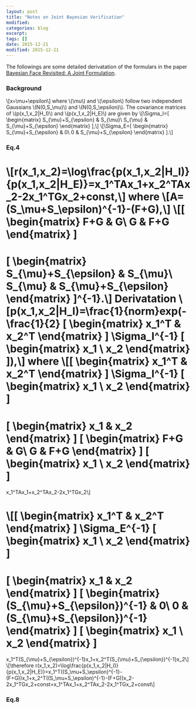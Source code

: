 ```yaml
---
layout: post
title: "Notes on Joint Bayesian Verification"
modified:
categories: blog
excerpt:
tags: []
date: 2015-12-21
modified: 2015-12-21
---
```


The followings are some detailed derivatation of the formulars in the paper 
[Bayesian Face Revisited: A Joint Formulation](https://www.microsoft.com/en-us/research/publication/bayesian-face-revisited-a-joint-formulation/).  

### Background
\\[x=\mu+\epsilon\\]
where \\(\mu\\) and \\(\epsilon\\) follow two independent Gaussians \\(N(0,S_\mu)\\) and \\(N(0,S_\epsilon)\\).
The covariance matrices of \\(p(x_1,x_2|H_I)\\) and \\(p(x_1,x_2|H_E)\\) are given by
\\[\Sigma_I=\[ \begin{matrix} 
  S_{\mu}+S_{\epsilon} & S_{\mu}\\
  S_{\mu} & S_{\mu}+S_{\epsilon} \end{matrix} \],\\]
\\[\Sigma_E=\[ \begin{matrix} 
  S_{\mu}+S_{\epsilon} & 0\\
  0 & S_{\mu}+S_{\epsilon} \end{matrix} \].\\]

### Eq.4  
\\[r(x_1,x_2)=\log\frac{p(x_1,x_2|H_I)}{p(x_1,x_2|H_E)}=x_1^TAx_1+x_2^TAx_2-2x_1^TGx_2+const,\\]
where
\\[A=(S_\mu+S_\epsilon)^{-1}-(F+G),\\]
\\[\[ \begin{matrix} 
  F+G & G\\
  G & F+G 
\end{matrix} \]
=
\[ \begin{matrix} 
  S_{\mu}+S_{\epsilon} & S_{\mu}\\
  S_{\mu} & S_{\mu}+S_{\epsilon} 
\end{matrix} \]^{-1}.\\]
**Derivatation**
\\[p(x_1,x_2|H_I)=\frac{1}{norm}exp(-\frac{1}{2}
\[ \begin{matrix} 
  x_1^T & x_2^T
\end{matrix} \] 
\Sigma_I^{-1}
\[ \begin{matrix} 
  x_1 \\ x_2
\end{matrix} \]),\\]
where
\\[\[ \begin{matrix} 
  x_1^T & x_2^T
\end{matrix} \] 
\Sigma_I^{-1}
\[ \begin{matrix} 
  x_1 \\ x_2
\end{matrix} \]
=
\[ \begin{matrix} 
  x_1 & x_2
\end{matrix} \] 
\[ \begin{matrix} 
  F+G & G\\
  G & F+G 
\end{matrix} \]
\[ \begin{matrix} 
  x_1 \\ x_2
\end{matrix} \]
=
x_1^TAx_1+x_2^TAx_2-2x_1^TGx_2\\]

\\[\[ \begin{matrix} 
  x_1^T & x_2^T
\end{matrix} \] 
\Sigma_E^{-1}
\[ \begin{matrix} 
  x_1 \\ x_2
\end{matrix} \]
=
\[ \begin{matrix} 
  x_1 & x_2
\end{matrix} \] 
\[ \begin{matrix} 
  (S_{\mu}+S_{\epsilon})^{-1} & 0\\
  0 & (S_{\mu}+S_{\epsilon})^{-1}
\end{matrix} \]
\[ \begin{matrix} 
  x_1 \\ x_2
\end{matrix} \]
=
x_1^T(S_{\mu}+S_{\epsilon})^{-1}x_1+x_2^T(S_{\mu}+S_{\epsilon})^{-1}x_2\\]
\\[\therefore r(x_1,x_2)=\log\frac{p(x_1,x_2|H_I)}{p(x_1,x_2|H_E)}=x_1^T((S_\mu+S_\epsilon)^{-1}-(F+G))x_1+x_2^T((S_\mu+S_\epsilon)^{-1}-(F+G))x_2-2x_1^TGx_2+const=x_1^TAx_1+x_2^TAx_2-2x_1^TGx_2+const\\]

### Eq.8
